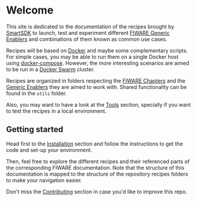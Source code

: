 # Welcome

This site is dedicated to the documentation of the recipes brought by
[SmartSDK](https://www.smartsdk.eu) to launch, test and experiment different
[FIWARE Generic Enablers](https://catalogue.fiware.org/enablers) and combinations of them known as common use cases.

Recipes will be based on [Docker](https://docs.docker.com) and maybe some complementary scripts. For simple cases, you may be able to run them on a single Docker host using [docker-compose](https://docs.docker.com/compose/). However, the more interesting scenarios are aimed to be run in a [Docker Swarm](https://docs.docker.com/engine/swarm/) cluster.

Recipes are organized in folders respecting the [FIWARE Chapters](https://www.fiware.org/our-vision/) and the [Generic Enablers](https://catalogue.fiware.org/enablers) they are aimed to work with. Shared functionality can be found in the ```utils``` folder.

Also, you may want to have a look at the [Tools](./tools/readme.md) section, specially if you want to test the recipes in a local environment.

## Getting started

Head first to the [Installation](./installation.md) section and follow the instructions to get the code and set-up your environment.

Then, feel free to explore the different recipes and their referenced parts of the corresponding FIWARE documentation. Note that the structure of this documentation is mapped to the structure of the repository recipes folders to make your navigation easier.

Don't miss the [Contributing](./contributing.md) section in case you'd like to improve this repo.
